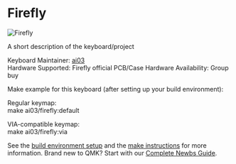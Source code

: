 # Firefly

![Firefly](https://www.keebtalk.com/uploads/db8059/original/2X/f/f59852e340569ad814fe8fdd45cb4cff6e0d8865.jpeg)

A short description of the keyboard/project

Keyboard Maintainer: [ai03](https://github.com/ai03-2725)  
Hardware Supported: Firefly official PCB/Case
Hardware Availability: Group buy

Make example for this keyboard (after setting up your build environment):  

Regular keymap:  
    make ai03/firefly:default
	
VIA-compatible keymap:  
	make ai03/firefly:via

See the [build environment setup](https://docs.qmk.fm/#/getting_started_build_tools) and the [make instructions](https://docs.qmk.fm/#/getting_started_make_guide) for more information. Brand new to QMK? Start with our [Complete Newbs Guide](https://docs.qmk.fm/#/newbs).

